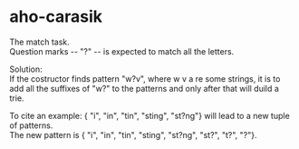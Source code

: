 # aho-carasik

The match task.<br/>
Question marks -- "?" -- is expected to match all the letters. 

Solution:<br/>
If the costructor finds pattern "w?v", where w v a re some strings, it is to add all the suffixes of "w?" to the patterns and only after that will duild a trie.

To cite an example: { "i", "in", "tin", "sting", "st?ng"} will lead to a new tuple of patterns.<br/>
The new pattern is  { "i", "in", "tin", "sting", "st?ng", "st?", "t?", "?"}.
